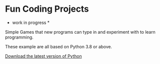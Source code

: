 # Fun Coding Projects

* work in progress *

Simple Games that new programs can type in and experiment with to learn programming.

These example are all based on Python 3.8 or above.


[Download the latest version of Python](https://www.python.org/downloads/ "Python Software Foundations' Homepage")
